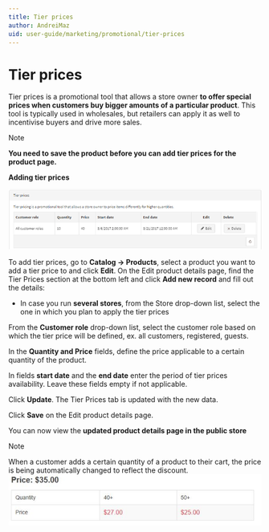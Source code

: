 ```yaml
---
title: Tier prices
author: AndreiMaz
uid: user-guide/marketing/promotional/tier-prices
---
```

# Tier prices

Tier prices is a promotional tool that allows a store owner **to offer special prices when customers buy bigger amounts of a particular product**. This tool is typically used in wholesales, but retailers can apply it as well to incentivise buyers and drive more sales.

> [!NOTE]
> **You need to save the product before you can add tier prices for the product page.**

**Adding tier prices**

![Tier_prices](_static/tier-prices/tier.png)

To add tier prices, go to **Catalog → Products**, select a product you want to add a tier price to and click **Edit**. On the Edit product details page, find the Tier Prices section at the bottom left and click **Add new record** and fill out the details:

- In case you run **several stores**, from the Store drop-down list, select the one in which you plan to apply the tier prices

From the **Customer role** drop-down list, select the customer role based on which the tier price will be defined, ex. all customers, registered, guests.

In the **Quantity and Price** fields, define the price applicable to a certain quantity of the product.

In fields **start date** and the **end date** enter the period of tier prices availability. Leave these fields empty if not applicable.

Click **Update**. The Tier Prices tab is updated with the new data.

Click **Save** on the Edit product details page.


You can now view the **updated product details page in the public store**

> [!NOTE]
> When a customer adds a certain quantity of a product to their cart, the price is being automatically changed to reflect the discount. ![Tier_price_example](_static/tier-prices/TierPriceExample.JPG)
